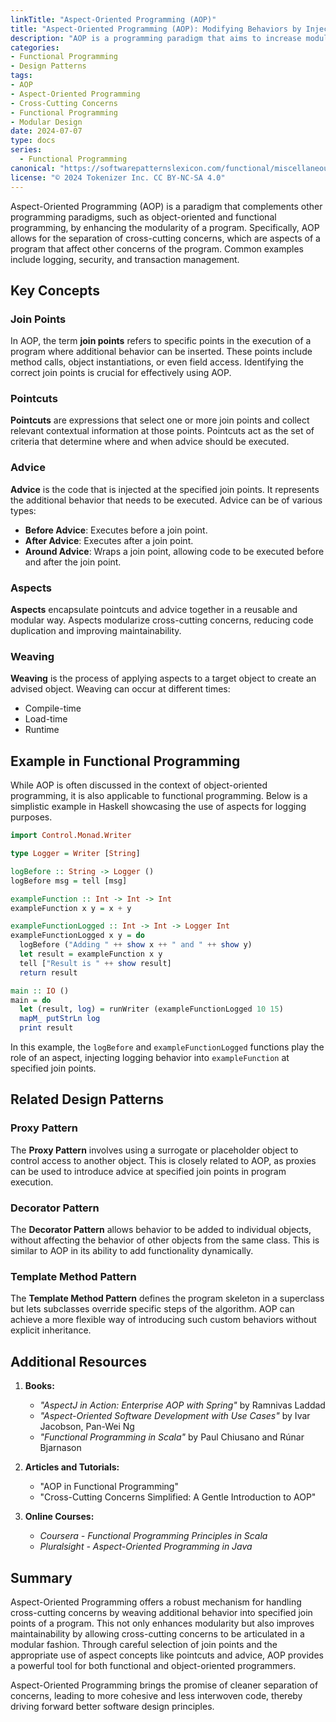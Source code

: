 ```yaml
---
linkTitle: "Aspect-Oriented Programming (AOP)"
title: "Aspect-Oriented Programming (AOP): Modifying Behaviors by Injecting Code at Specified Join Points"
description: "AOP is a programming paradigm that aims to increase modularity by allowing for the separation of cross-cutting concerns through the injection of code at specified join points."
categories:
- Functional Programming
- Design Patterns
tags:
- AOP
- Aspect-Oriented Programming
- Cross-Cutting Concerns
- Functional Programming
- Modular Design
date: 2024-07-07
type: docs
series:
  - Functional Programming
canonical: "https://softwarepatternslexicon.com/functional/miscellaneous-patterns/decorative-patterns/aspect-oriented-programming-(aop)"
license: "© 2024 Tokenizer Inc. CC BY-NC-SA 4.0"
---
```



Aspect-Oriented Programming (AOP) is a paradigm that complements other programming paradigms, such as object-oriented and functional programming, by enhancing the modularity of a program. Specifically, AOP allows for the separation of cross-cutting concerns, which are aspects of a program that affect other concerns of the program. Common examples include logging, security, and transaction management.

## Key Concepts

### Join Points

In AOP, the term **join points** refers to specific points in the execution of a program where additional behavior can be inserted. These points include method calls, object instantiations, or even field access. Identifying the correct join points is crucial for effectively using AOP.

### Pointcuts

**Pointcuts** are expressions that select one or more join points and collect relevant contextual information at those points. Pointcuts act as the set of criteria that determine where and when advice should be executed.

### Advice

**Advice** is the code that is injected at the specified join points. It represents the additional behavior that needs to be executed. Advice can be of various types:
  - **Before Advice**: Executes before a join point.
  - **After Advice**: Executes after a join point.
  - **Around Advice**: Wraps a join point, allowing code to be executed before and after the join point.

### Aspects

**Aspects** encapsulate pointcuts and advice together in a reusable and modular way. Aspects modularize cross-cutting concerns, reducing code duplication and improving maintainability.

### Weaving

**Weaving** is the process of applying aspects to a target object to create an advised object. Weaving can occur at different times:
  - Compile-time
  - Load-time
  - Runtime

## Example in Functional Programming

While AOP is often discussed in the context of object-oriented programming, it is also applicable to functional programming. Below is a simplistic example in Haskell showcasing the use of aspects for logging purposes.

```haskell
import Control.Monad.Writer

type Logger = Writer [String]

logBefore :: String -> Logger ()
logBefore msg = tell [msg]

exampleFunction :: Int -> Int -> Int
exampleFunction x y = x + y

exampleFunctionLogged :: Int -> Int -> Logger Int
exampleFunctionLogged x y = do
  logBefore ("Adding " ++ show x ++ " and " ++ show y)
  let result = exampleFunction x y
  tell ["Result is " ++ show result]
  return result

main :: IO ()
main = do
  let (result, log) = runWriter (exampleFunctionLogged 10 15)
  mapM_ putStrLn log
  print result
```

In this example, the `logBefore` and `exampleFunctionLogged` functions play the role of an aspect, injecting logging behavior into `exampleFunction` at specified join points.

## Related Design Patterns

### Proxy Pattern

The **Proxy Pattern** involves using a surrogate or placeholder object to control access to another object. This is closely related to AOP, as proxies can be used to introduce advice at specified join points in program execution.

### Decorator Pattern

The **Decorator Pattern** allows behavior to be added to individual objects, without affecting the behavior of other objects from the same class. This is similar to AOP in its ability to add functionality dynamically.

### Template Method Pattern

The **Template Method Pattern** defines the program skeleton in a superclass but lets subclasses override specific steps of the algorithm. AOP can achieve a more flexible way of introducing such custom behaviors without explicit inheritance.

## Additional Resources

1. **Books:**
   - *"AspectJ in Action: Enterprise AOP with Spring"* by Ramnivas Laddad
   - *"Aspect-Oriented Software Development with Use Cases"* by Ivar Jacobson, Pan-Wei Ng
   - *"Functional Programming in Scala"* by Paul Chiusano and Rúnar Bjarnason

2. **Articles and Tutorials:**
   - "AOP in Functional Programming"
   - "Cross-Cutting Concerns Simplified: A Gentle Introduction to AOP"

3. **Online Courses:**
   - *Coursera - Functional Programming Principles in Scala*
   - *Pluralsight - Aspect-Oriented Programming in Java*

## Summary

Aspect-Oriented Programming offers a robust mechanism for handling cross-cutting concerns by weaving additional behavior into specified join points of a program. This not only enhances modularity but also improves maintainability by allowing cross-cutting concerns to be articulated in a modular fashion. Through careful selection of join points and the appropriate use of aspect concepts like pointcuts and advice, AOP provides a powerful tool for both functional and object-oriented programmers.

Aspect-Oriented Programming brings the promise of cleaner separation of concerns, leading to more cohesive and less interwoven code, thereby driving forward better software design principles.
